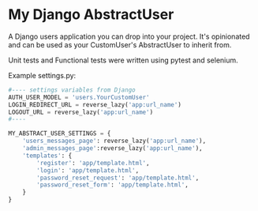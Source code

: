 # My Django AbstractUser

A Django users application you can drop into your project. It's opinionated and can be used as your CustomUser's AbstractUser to inherit from.

Unit tests and Functional tests were written using pytest and selenium.

Example settings.py:

```py
#---- settings variables from Django
AUTH_USER_MODEL = 'users.YourCustomUser'
LOGIN_REDIRECT_URL = reverse_lazy('app:url_name')
LOGOUT_URL = reverse_lazy('app:url_name')
#----

MY_ABSTRACT_USER_SETTINGS = {
    'users_messages_page': reverse_lazy('app:url_name'),
    'admin_messages_page':reverse_lazy('app:url_name'),
    'templates': {
        'register': 'app/template.html',
        'login': 'app/template.html',
        'password_reset_request': 'app/template.html',
        'password_reset_form': 'app/template.html',
    } 
}
```